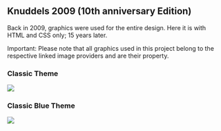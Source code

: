## Knuddels 2009 (10th anniversary Edition)
Back in 2009, graphics were used for the entire design. Here it is with HTML and CSS only; 15 years later.

Important: Please note that all graphics used in this project belong to the respective linked image providers and are their property.

### Classic Theme
<img src="https://github.com/Senziousjs/Knuddels-09/blob/main/Screenshot%202024-01-28%20144032.png?raw=true">

### Classic Blue Theme
<img src="https://github.com/Senziousjs/Knuddels-09/blob/main/Screenshot%202024-01-28%20144245.png?raw=true">

